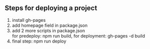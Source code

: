 ## Steps for deploying a project

1. install gh-pages
2. add homepage field in package.json
3. add 2 more scripts in package.json  
   for predeploy: npm run build,
   for deployment: gh-pages -d build
4. final step: npm run deploy
